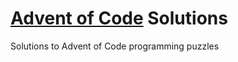 # [Advent of Code](http://adventofcode.com) Solutions

Solutions to Advent of Code programming puzzles
